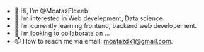 - 👋 Hi, I’m @MoatazEldeeb
- 👀 I’m interested in Web develepment, Data science.
- 🌱 I’m currently learning frontend, backend web developement.
- 💞️ I’m looking to collaborate on ...
- 📫 How to reach me via email: moatazdx1@gmail.com.

<!---
MoatazEldeeb/MoatazEldeeb is a ✨ special ✨ repository because its `README.md` (this file) appears on your GitHub profile.
You can click the Preview link to take a look at your changes.
--->
